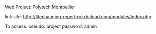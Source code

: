 Web Project: Polytech Montpellier

link site: http://lifechanging-repertoire.rhcloud.com/modules/index.php

To access: pseudo: project
           password: admin
